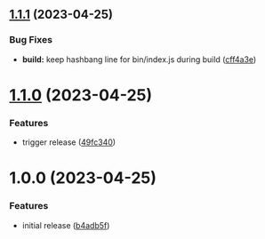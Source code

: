 ## [1.1.1](https://github.com/intradoc/intradoc/compare/v1.1.0...v1.1.1) (2023-04-25)


### Bug Fixes

* **build:** keep hashbang line for bin/index.js during build ([cff4a3e](https://github.com/intradoc/intradoc/commit/cff4a3e4339ed74424193701b149e8ea10212187))

# [1.1.0](https://github.com/intradoc/intradoc/compare/v1.0.0...v1.1.0) (2023-04-25)


### Features

* trigger release ([49fc340](https://github.com/intradoc/intradoc/commit/49fc34014b299b231acb38c785b79bc7966b88a1))

# 1.0.0 (2023-04-25)


### Features

* initial release ([b4adb5f](https://github.com/intradoc/intradoc/commit/b4adb5f76212192805d27f5aaed60b3cf6d70845))
